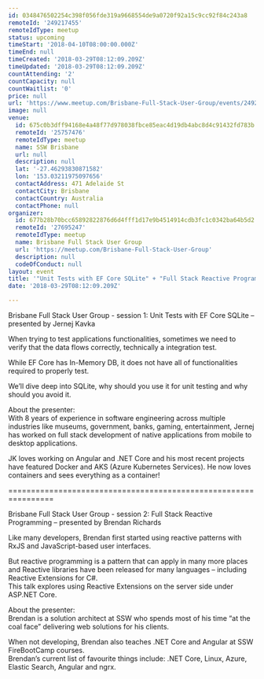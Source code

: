 ```yaml
---
id: 0348476502254c398f056fde319a9668554de9a0720f92a15c9cc92f84c243a8
remoteId: '249217455'
remoteIdType: meetup
status: upcoming
timeStart: '2018-04-10T08:00:00.000Z'
timeEnd: null
timeCreated: '2018-03-29T08:12:09.209Z'
timeUpdated: '2018-03-29T08:12:09.209Z'
countAttending: '2'
countCapacity: null
countWaitlist: '0'
price: null
url: 'https://www.meetup.com/Brisbane-Full-Stack-User-Group/events/249217455/'
image: null
venue:
  id: 675c0b3dff94168e4a48f77d978038fbce85eac4d19db4abc8d4c91432fd783b
  remoteId: '25757476'
  remoteIdType: meetup
  name: SSW Brisbane
  url: null
  description: null
  lat: '-27.46293830871582'
  lon: '153.03211975097656'
  contactAddress: 471 Adelaide St
  contactCity: Brisbane
  contactCountry: Australia
  contactPhone: null
organizer:
  id: 677b28b70bcc65892822876d6d4fff1d17e9b4514914cdb3fc1c0342ba64b5d2
  remoteId: '27695247'
  remoteIdType: meetup
  name: Brisbane Full Stack User Group
  url: 'https://meetup.com/Brisbane-Full-Stack-User-Group'
  description: null
  codeOfConduct: null
layout: event
title: '"Unit Tests with EF Core SQLite" + "Full Stack Reactive Programming"'
date: '2018-03-29T08:12:09.209Z'

---
```

<p>Brisbane Full Stack User Group - session 1: Unit Tests with EF Core SQLite – presented by Jernej Kavka</p> <p>When trying to test applications functionalities, sometimes we need to verify that the data flows correctly, technically a integration test.</p> <p>While EF Core has In-Memory DB, it does not have all of functionalities required to properly test.</p> <p>We’ll dive deep into SQLite, why should you use it for unit testing and why should you avoid it.</p> <p>About the presenter:<br/>With 8 years of experience in software engineering across multiple industries like museums, government, banks, gaming, entertainment, Jernej has worked on full stack development of native applications from mobile to desktop applications.</p> <p>JK loves working on Angular and .NET Core and his most recent projects have featured Docker and AKS (Azure Kubernetes Services). He now loves containers and sees everything as a container!</p> <p>================================================================</p> <p>Brisbane Full Stack User Group - session 2: Full Stack Reactive Programming – presented by Brendan Richards</p> <p>Like many developers, Brendan first started using reactive patterns with RxJS and JavaScript-based user interfaces.</p> <p>But reactive programming is a pattern that can apply in many more places and Reactive libraries have been released for many languages – including Reactive Extensions for C#.<br/>This talk explores using Reactive Extensions on the server side under ASP.NET Core.</p> <p>About the presenter:<br/>Brendan is a solution architect at SSW who spends most of his time “at the coal face” delivering web solutions for his clients.</p> <p>When not developing, Brendan also teaches .NET Core and Angular at SSW FireBootCamp courses.<br/>Brendan’s current list of favourite things include: .NET Core, Linux, Azure, Elastic Search, Angular and ngrx.</p>
